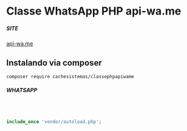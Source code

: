 # Classe WhatsApp PHP api-wa.me 

##### SITE 
 
<a href="https://api-wa.me">api-wa.me</a>


## Instalando via composer 

```
composer require cachesistemas/classephpapiwame
```

#####  WHATSAPP   

```php
 
 
 
include_once 'vendor/autoload.php';

 

 
```
